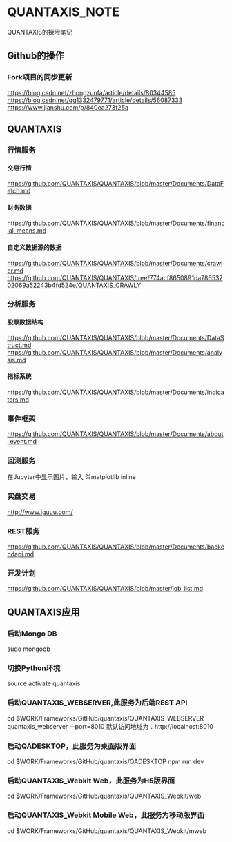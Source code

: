 # QUANTAXIS_NOTE
QUANTAXIS的探险笔记

## Github的操作
### Fork项目的同步更新
https://blog.csdn.net/zhongzunfa/article/details/80344585  
https://blog.csdn.net/qq1332479771/article/details/56087333  
https://www.jianshu.com/p/840ea273f25a

## QUANTAXIS
### 行情服务
#### 交易行情
https://github.com/QUANTAXIS/QUANTAXIS/blob/master/Documents/DataFetch.md
#### 财务数据
https://github.com/QUANTAXIS/QUANTAXIS/blob/master/Documents/financial_means.md
#### 自定义数据源的数据
https://github.com/QUANTAXIS/QUANTAXIS/blob/master/Documents/crawler.md
https://github.com/QUANTAXIS/QUANTAXIS/tree/774acf8650891da78653702069a52243b4fd524e/QUANTAXIS_CRAWLY


### 分析服务
#### 股票数据结构
https://github.com/QUANTAXIS/QUANTAXIS/blob/master/Documents/DataStruct.md
https://github.com/QUANTAXIS/QUANTAXIS/blob/master/Documents/analysis.md

#### 指标系统
https://github.com/QUANTAXIS/QUANTAXIS/blob/master/Documents/indicators.md

### 事件框架
https://github.com/QUANTAXIS/QUANTAXIS/blob/master/Documents/about_event.md

### 回测服务
在Jupyter中显示图片，输入 %matplotlib inline

### 实盘交易
http://www.iguuu.com/

### REST服务
https://github.com/QUANTAXIS/QUANTAXIS/blob/master/Documents/backendapi.md

### 开发计划
https://github.com/QUANTAXIS/QUANTAXIS/blob/master/job_list.md


## QUANTAXIS应用
### 启动Mongo DB
sudo mongodb

### 切换Python环境
source activate quantaxis

### 启动QUANTAXIS_WEBSERVER,此服务为后端REST API
cd $WORK/Frameworks/GitHub/quantaxis/QUANTAXIS_WEBSERVER
quantaxis_webserver --port=8010
默认访问地址为：http://localhost:8010

### 启动QADESKTOP，此服务为桌面版界面
cd $WORK/Frameworks/GitHub/quantaxis/QADESKTOP
npm run dev

### 启动QUANTAXIS_Webkit Web，此服务为H5版界面
cd $WORK/Frameworks/GitHub/quantaxis/QUANTAXIS_Webkit/web

### 启动QUANTAXIS_Webkit Mobile Web，此服务为移动版界面
cd $WORK/Frameworks/GitHub/quantaxis/QUANTAXIS_Webkit/mweb
